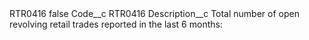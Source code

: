 <?xml version="1.0" encoding="UTF-8"?>
<CustomMetadata xmlns="http://soap.sforce.com/2006/04/metadata" xmlns:xsi="http://www.w3.org/2001/XMLSchema-instance" xmlns:xsd="http://www.w3.org/2001/XMLSchema">
    <label>RTR0416</label>
    <protected>false</protected>
    <values>
        <field>Code__c</field>
        <value xsi:type="xsd:string">RTR0416</value>
    </values>
    <values>
        <field>Description__c</field>
        <value xsi:type="xsd:string">Total number of open revolving retail trades reported in the last 6 months:</value>
    </values>
</CustomMetadata>
